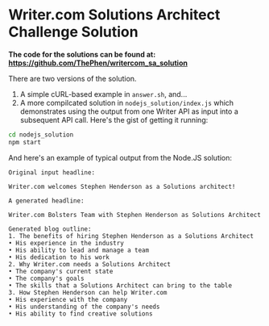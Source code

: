 # Writer.com Solutions Architect Challenge Solution

**The code for the solutions can be found at: https://github.com/ThePhen/writercom_sa_solution**

There are two versions of the solution. 
1. A simple cURL-based example in `answer.sh`, and...
2. A more compilcated solution in `nodejs_solution/index.js` which demonstrates using the output from one Writer API as input into a subsequent API call. Here's the gist of getting it running:
```sh
cd nodejs_solution
npm start
```
And here's an example of typical output from the Node.JS solution:
```
Original input headline:

Writer.com welcomes Stephen Henderson as a Solutions architect!

A generated headline:

Writer.com Bolsters Team with Stephen Henderson as Solutions Architect

Generated blog outline:
1. The benefits of hiring Stephen Henderson as a Solutions Architect
• His experience in the industry
• His ability to lead and manage a team
• His dedication to his work
2. Why Writer.com needs a Solutions Architect
• The company's current state
• The company's goals
• The skills that a Solutions Architect can bring to the table
3. How Stephen Henderson can help Writer.com
• His experience with the company
• His understanding of the company's needs
• His ability to find creative solutions
```